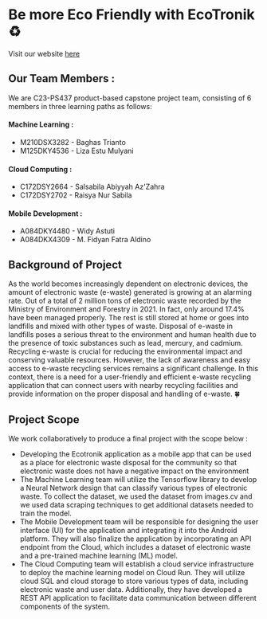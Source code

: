 # Be more Eco Friendly with EcoTronik ♻️

Visit our website <a href="https://sites.google.com/view/ecotronik/">here</a>

## Our Team Members :
We are C23-PS437 product-based capstone project team, consisting of 6 members in three learning paths as follows:
#### Machine Learning :
 * M210DSX3282 - Baghas Trianto
 * M125DKY4536 - Liza Estu Mulyani
#### Cloud Computing :
 * C172DSY2664 - Salsabila Abiyyah Az'Zahra
 * C172DSY2702 - Raisya Nur Sabila
#### Mobile Development :
 * A084DKY4480 - Widy Astuti
 * A084DKX4309 - M. Fidyan Fatra Aldino

## Background of Project
As the world becomes increasingly dependent on electronic devices, the amount of electronic waste (e-waste) generated is growing at an alarming rate. Out of a total of 2 million tons of electronic waste recorded by the Ministry of Environment and Forestry in 2021. In fact, only around 17.4% have been managed properly. The rest is still stored at home or goes into landfills and mixed with other types of waste. Disposal of e-waste in landfills poses a serious threat to the environment and human health due to the presence of toxic substances such as lead, mercury, and cadmium. Recycling e-waste is crucial for reducing the environmental impact and conserving valuable resources. However, the lack of awareness and easy access to e-waste recycling services remains a significant challenge. In this context, there is a need for a user-friendly and efficient e-waste recycling application that can connect users with nearby recycling facilities and provide information on the proper disposal and handling of e-waste. 🍀

## Project Scope
We work collaboratively to produce a final project with the scope below :
 * Developing the Ecotronik application as a mobile app that can be used as a place for electronic waste disposal for the community so that electronic waste does not have a negative impact on the environment
 * The Machine Learning team will utilize the Tensorflow library to develop a Neural Network design that can classify various types of electronic waste. To collect the dataset, we used the dataset from images.cv and we used data scraping techniques to get additional datasets needed to train the model.
 * The Mobile Development team will be responsible for designing the user interface (UI) for the application and integrating it into the Android platform. They will also finalize the application by incorporating an API endpoint from the Cloud, which includes a dataset of electronic waste and a pre-trained machine learning (ML) model.
 * The Cloud Computing team will establish a cloud service infrastructure to deploy the machine learning model on Cloud Run. They will utilize cloud SQL and cloud storage to store various types of data, including electronic waste and user data. Additionally, they have developed a REST API application to facilitate data communication between different components of the system.









